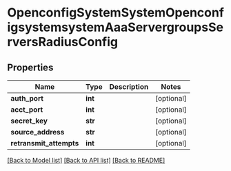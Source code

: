 # OpenconfigSystemSystemOpenconfigsystemsystemAaaServergroupsServersRadiusConfig

## Properties
Name | Type | Description | Notes
------------ | ------------- | ------------- | -------------
**auth_port** | **int** |  | [optional] 
**acct_port** | **int** |  | [optional] 
**secret_key** | **str** |  | [optional] 
**source_address** | **str** |  | [optional] 
**retransmit_attempts** | **int** |  | [optional] 

[[Back to Model list]](../README.md#documentation-for-models) [[Back to API list]](../README.md#documentation-for-api-endpoints) [[Back to README]](../README.md)


